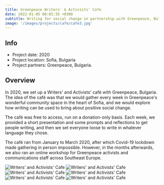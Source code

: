 ```yaml
---
title: Greenpeace Writers' & Activists' Cafe
date: 2022-01-05 08:01:35 +0300
subtitle: Writing for social change in partnership with Greenpeace, Bulgaria
image: '/images/projects/cafe/cafe3.jpg'
---
```


## Info 
- Project date: 2020
- Project location: Sofia, Bulgaria
- Project partners: Greenpeace, Bulgaria.

## Overview
In 2020, we set up a Writers' and Activists' café with Greenpeace, Bulgaria. The idea of the café was that we would gather every week in Greenpeace's wonderful community space in the heart of Sofia, and we would explore how writing can be used to bring about positive social change.

The café was free to access, run on a donation-only basis. Each week, we provided a short presentation and some prompts and reflections to get people writing, and then we set everyone loose to write in whatever language they chose.

The café ran from January to March 2020, after which Covid-19 lockdown made gathering in person impossible. However, in the months afterwards, we also ran an online workshop for Greenpeace activists and communications staff across Southeast Europe.

<div class="gallery-box">
  <div class="gallery">
    <img src="/images/projects/cafe/cafe1.jpg" loading="lazy" alt="Writers' and Activists' Cafe">
    <img src="/images/projects/cafe/cafe2.jpg" loading="lazy" alt="Writers' and Activists' Cafe">
        <img src="/images/projects/cafe/cafe4.jpg" loading="lazy" alt="Writers' and Activists' Cafe">
           <img src="/images/projects/cafe/cafe5.jpg" loading="lazy" alt="Writers' and Activists' Cafe">
              <img src="/images/projects/cafe/cafe6.jpg" loading="lazy" alt="Writers' and Activists' Cafe">
                 <img src="/images/projects/cafe/cafe7.jpg" loading="lazy" alt="Writers' and Activists' Cafe">
  </div>
</div>

